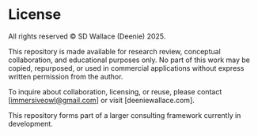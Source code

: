 # License

All rights reserved © SD Wallace (Deenie) 2025.

This repository is made available for research review, conceptual collaboration, and educational purposes only. No part of this work may be copied, repurposed, or used in commercial applications without express written permission from the author.

To inquire about collaboration, licensing, or reuse, please contact [immersiveowl@gmail.com] or visit [deeniewallace.com].

This repository forms part of a larger consulting framework currently in development.
